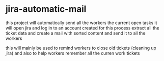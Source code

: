 # jira-automatic-mail
this project will automatically send all the workers the current open tasks 
it will open jira and log in to an account created for this process
extract all the ticket data and create a mail with sorted content and send it to all the workers 

this will mainly be used to remind workers to close old tickets (cleaning up jira) and also to help workers remember all the curren work tickets 

